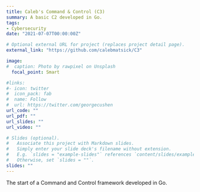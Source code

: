 ```yaml
---
title: Caleb's Command & Control (C3)
summary: A basic C2 developed in Go.
tags:
- Cybersecurity
date: "2021-07-07T00:00:00Z"

# Optional external URL for project (replaces project detail page).
external_link: "https://github.com/calebmatsick/C3"

image:
#  caption: Photo by rawpixel on Unsplash
  focal_point: Smart

#links:
#- icon: twitter
#  icon_pack: fab
#  name: Follow
#  url: https://twitter.com/georgecushen
url_code: ""
url_pdf: ""
url_slides: ""
url_video: ""

# Slides (optional).
#   Associate this project with Markdown slides.
#   Simply enter your slide deck's filename without extension.
#   E.g. `slides = "example-slides"` references `content/slides/example-slides.md`.
#   Otherwise, set `slides = ""`.
slides: ""
---
```


The start of a Command and Control framework developed in Go.
